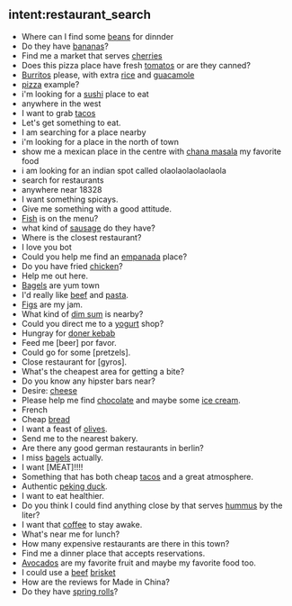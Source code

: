 ## intent:restaurant_search
- Where can I find some [beans](food) for dinnder
- Do they have [bananas](food)?
- Find me a market that serves [cherries](food)
- Does this pizza place have fresh [tomatos](food) or are they canned?
- [Burritos](food) please, with extra [rice](food) and [guacamole](food)
- [pizza](food) example?
- i'm looking for a [sushi](food) place to eat
- anywhere in the west
- I want to grab [tacos](food)
- Let's get something to eat.
- I am searching for a place nearby
- i'm looking for a place in the north of town
- show me a mexican place in the centre with [chana masala](food) my favorite food
- i am looking for an indian spot called olaolaolaolaolaola
- search for restaurants
- anywhere near 18328
- I want something spicays.
- Give me something with a good attitude.
- [Fish](food) is on the menu?
- what kind of [sausage](food) do they have?
- Where is the closest restaurant?
- I love you bot 
- Could you help me find an [empanada](food) place?
- Do you have fried [chicken](food)?
- Help me out here.
- [Bagels](food) are yum town
- I'd really like [beef](food) and [pasta](food).
- [Figs](food) are my jam.
- What kind of [dim sum](food) is nearby?
- Could you direct me to a [yogurt](food) shop?
- Hungray for [doner kebab](food)
- Feed me [beer] por favor.
- Could go for some [pretzels].
- Close restaurant for [gyros].
- What's the cheapest area for getting a bite?
- Do you know any hipster bars near?
- Desire: [cheese](food)
- Please help me find [chocolate](food) and maybe some [ice cream](food).
- French
- Cheap [bread](food)
- I want a feast of [olives](food).
- Send me to the nearest bakery.
- Are there any good german restaurants in berlin?
- I miss [bagels](food) actually.
- I want [MEAT]!!!!
- Something that has both cheap [tacos](food) and a great atmosphere.
- Authentic [peking duck](food).
- I want to eat healthier.
- Do you think I could find anything close by that serves [hummus](food) by the liter?
- I want that [coffee](food) to stay awake.
- What's near me for lunch?
- How many expensive restaurants are there in this town?
- Find me a dinner place that accepts reservations.
- [Avocados](food) are my favorite fruit and maybe my favorite food too.
- I could use a [beef](food) [brisket](food)
- How are the reviews for Made in China?
- Do they have [spring rolls](food)?





